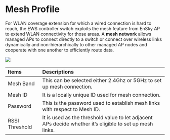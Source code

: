 # Mesh Profile

For WLAN coverage extension for which a wired connection is hard to reach, the EWS controller switch exploits the mesh feature from EnSky AP to extend WLAN connectivity for those areas. A **mesh network** allows managed APs to connect directly to a switch or connect over wireless links dynamically and non-hierarchically to other managed AP nodes and cooperate with one another to efficiently route data.

![](https://lh6.googleusercontent.com/CeHgovq55Vno2CTWvzWoAKlfuCsEeGqP-8how5I7RplLQ4Z98YsgU_AgqLRAP40Fqk9D9X5gORrfyu7_dbJanqbSw0WLPXtDtn1hw9YFfLLC8ykD_UPgTtcsBLawnjD7iNbQ-XQ)

| Items | Descriptions |
| :--- | :--- |
| Mesh Band | This can be selected either 2.4Ghz or 5GHz to set up mesh connection. |
| Mesh ID | It is a locally unique ID used for mesh connection. |
| Password |  This is the password used to establish mesh links with respect to Mesh ID. |
| RSSI Threshold | It is used as the threshold value to let adjacent APs decide whether it’s eligible to set up mesh links.  |

